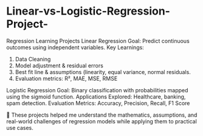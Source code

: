 # Linear-vs-Logistic-Regression-Project-

Regression Learning Projects
  Linear Regression
  Goal: Predict continuous outcomes using independent variables.
  Key Learnings:
  1. Data Cleaning
  2. Model adjustment & residual errors
  3. Best fit line & assumptions (linearity, equal variance, normal residuals.
  4. Evaluation metrics: R², MAE, MSE, RMSE
  
  
Logistic Regression
Goal: Binary classification with probabilities mapped using the sigmoid function.
Applications Explored: Healthcare, banking, spam detection.
Evaluation Metrics: Accuracy, Precision, Recall, F1 Score

📌 These projects helped me understand the mathematics, assumptions, and real-world challenges of regression models while applying them to practical use cases.
